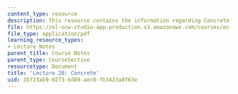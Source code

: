 ```yaml
---
content_type: resource
description: This resource contains the information regarding Concrete.
file: https://ol-ocw-studio-app-production.s3.amazonaws.com/courses/ec-701j-d-lab-i-development-fall-2009/35f23ab99273bd89aec0fb3423a8f63e_MITEC_701JF09_lec28_nb.pdf
file_type: application/pdf
learning_resource_types:
- Lecture Notes
parent_title: Course Notes
parent_type: CourseSection
resourcetype: Document
title: 'Lecture 28: Concrete'
uid: 35f23ab9-9273-bd89-aec0-fb3423a8f63e
---
```

